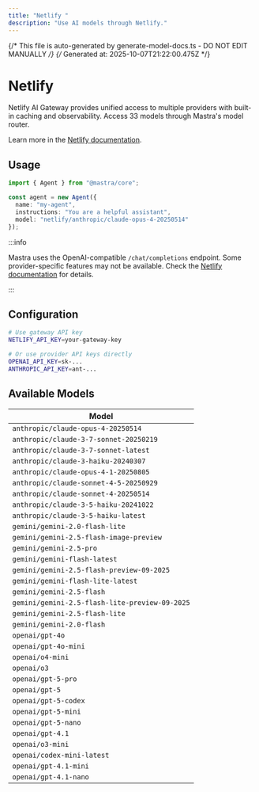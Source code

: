 ```yaml
---
title: "Netlify "  
description: "Use AI models through Netlify."
---
```


{/* This file is auto-generated by generate-model-docs.ts - DO NOT EDIT MANUALLY */}
{/* Generated at: 2025-10-07T21:22:00.475Z */}

# <NetlifyLogo className="inline w-8 h-8 mr-2 align-middle" />Netlify

Netlify AI Gateway provides unified access to multiple providers with built-in caching and observability. Access 33 models through Mastra's model router.

Learn more in the [Netlify documentation](https://docs.netlify.com/build/ai-gateway/overview/).

## Usage

```typescript
import { Agent } from "@mastra/core";

const agent = new Agent({
  name: "my-agent",
  instructions: "You are a helpful assistant",
  model: "netlify/anthropic/claude-opus-4-20250514"
});
```

:::info

Mastra uses the OpenAI-compatible `/chat/completions` endpoint. Some provider-specific features may not be available. Check the [Netlify documentation](https://docs.netlify.com/build/ai-gateway/overview/) for details.

:::

## Configuration

```bash
# Use gateway API key
NETLIFY_API_KEY=your-gateway-key

# Or use provider API keys directly  
OPENAI_API_KEY=sk-...
ANTHROPIC_API_KEY=ant-...
```


## Available Models

| Model |
|-------|
| `anthropic/claude-opus-4-20250514` |
| `anthropic/claude-3-7-sonnet-20250219` |
| `anthropic/claude-3-7-sonnet-latest` |
| `anthropic/claude-3-haiku-20240307` |
| `anthropic/claude-opus-4-1-20250805` |
| `anthropic/claude-sonnet-4-5-20250929` |
| `anthropic/claude-sonnet-4-20250514` |
| `anthropic/claude-3-5-haiku-20241022` |
| `anthropic/claude-3-5-haiku-latest` |
| `gemini/gemini-2.0-flash-lite` |
| `gemini/gemini-2.5-flash-image-preview` |
| `gemini/gemini-2.5-pro` |
| `gemini/gemini-flash-latest` |
| `gemini/gemini-2.5-flash-preview-09-2025` |
| `gemini/gemini-flash-lite-latest` |
| `gemini/gemini-2.5-flash` |
| `gemini/gemini-2.5-flash-lite-preview-09-2025` |
| `gemini/gemini-2.5-flash-lite` |
| `gemini/gemini-2.0-flash` |
| `openai/gpt-4o` |
| `openai/gpt-4o-mini` |
| `openai/o4-mini` |
| `openai/o3` |
| `openai/gpt-5-pro` |
| `openai/gpt-5` |
| `openai/gpt-5-codex` |
| `openai/gpt-5-mini` |
| `openai/gpt-5-nano` |
| `openai/gpt-4.1` |
| `openai/o3-mini` |
| `openai/codex-mini-latest` |
| `openai/gpt-4.1-mini` |
| `openai/gpt-4.1-nano` |

